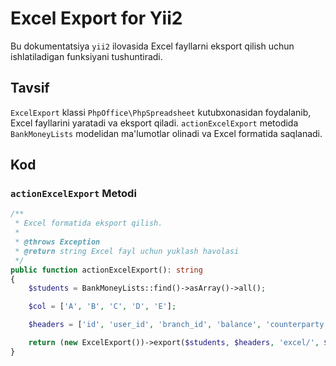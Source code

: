 # Excel Export for Yii2

Bu dokumentatsiya `yii2` ilovasida Excel fayllarni eksport qilish uchun ishlatiladigan funksiyani tushuntiradi.

## Tavsif

`ExcelExport` klassi `PhpOffice\PhpSpreadsheet` kutubxonasidan foydalanib, Excel fayllarini yaratadi va eksport qiladi. `actionExcelExport` metodida `BankMoneyLists` modelidan ma'lumotlar olinadi va Excel formatida saqlanadi.

## Kod

### `actionExcelExport` Metodi

```php
/**
 * Excel formatida eksport qilish.
 *
 * @throws Exception
 * @return string Excel fayl uchun yuklash havolasi
 */
public function actionExcelExport(): string
{
    $students = BankMoneyLists::find()->asArray()->all();

    $col = ['A', 'B', 'C', 'D', 'E'];

    $headers = ['id', 'user_id', 'branch_id', 'balance', 'counterparty'];

    return (new ExcelExport())->export($students, $headers, 'excel/', $col);
}

